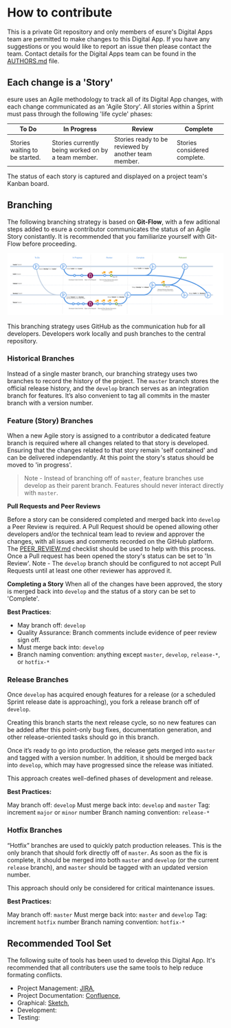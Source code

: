 # How to contribute

This is a private Git repository and only members of esure's Digital Apps team are permitted to make changes to this Digital App. If you have any suggestions or you would like to report an issue then please contact the team. Contact details for the Digital Apps team can be found in the [AUTHORS.md](AUTHORS.md) file.


## Each change is a 'Story'

esure uses an Agile methodology to track all of its Digital App changes, with each change communicated as an 'Agile Story'. All stories within a Sprint must pass through the following 'life cycle' phases:

| To Do | In Progress | Review | Complete |
|--- | --- | --- | --- |
| Stories waiting to be started. | Stories currently being worked on by a team member. | Stories ready to be reviewed by another team member. | Stories considered complete. |

The status of each story is captured and displayed on a project team's Kanban board.


## Branching

The following branching strategy is based on **Git-Flow**, with a few aditional steps added to esure a contributor communicates the status of an Agile Story conistantly. It is recommended that you familiarize yourself with Git-Flow before proceeding.

![Branching Strategy Image](/_docs/imgs/DevFlow@1x.png "Digital Apps Branching Strategy")

This branching strategy uses GitHub as the communication hub for all developers. Developers work locally and push branches to the central repository.

### Historical Branches

Instead of a single master branch, our branching strategy uses two branches to record the history of the project. The `master` branch stores the official release history, and the `develop` branch serves as an integration branch for features. It’s also convenient to tag all commits in the master branch with a version number.

### Feature (Story) Branches

When a new Agile story is assigned to a contributor a dedicated feature branch is required where all changes related to that story is developed. Ensuring that the changes related to that story remain 'self contained' and can be delivered independantly.
At this point the story's status should be moved to 'in progress'.
> Note - Instead of branching off of `master`, feature branches use develop as their parent branch. Features should never interact directly with `master`.

**Pull Requests and Peer Reviews**

Before a story can be considered completed and merged back into `develop` a Peer Review is required. A Pull Request should be opened allowing other developers and/or the technical team lead to review and approver the changes, with all issues and comments recorded on the GitHub platform. The [PEER_REVIEW.md](PEER_REVIEW.md) checklist should be used to help with this process.
Once a Pull request has been opened the story's status can be set to 'In Review'.
Note - The `develop` branch should be configured to not accept Pull Requests until at least one other reviewer has approved it. 

**Completing a Story**
When all of the changes have been approved, the story is merged back into `develop` and the status of a story can be set to 'Complete'.

**Best Practices**:

* May branch off: `develop`
* Quality Assurance: Branch comments include evidence of peer review sign off.
* Must merge back into: `develop`
* Branch naming convention: anything except `master`, `develop`, `release-*`, or `hotfix-*`

### Release Branches

Once `develop` has acquired enough features for a release (or a scheduled Sprint release date is approaching), you fork a release branch off of `develop`.

Creating this branch starts the next release cycle, so no new features can be added after this point-only bug fixes, documentation generation, and other release-oriented tasks should go in this branch.

Once it’s ready to go into production, the release gets merged into `master` and tagged with a version number. In addition, it should be merged back into `develop`, which may have progressed since the release was initiated.

This approach creates well-defined phases of development and release.

**Best Practices:**

May branch off: `develop`
Must merge back into: `develop` and `master`
Tag: increment `major` or `minor` number
Branch naming convention: `release-*`

### Hotfix Branches

“Hotfix” branches are used to quickly patch production releases. This is the only branch that should fork directly off of `master`. As soon as the fix is complete, it should be merged into both `master` and `develop` (or the current `release` branch), and `master` should be tagged with an updated version number.

This approach should only be considered for critical maintenance issues.

**Best Practices:**

May branch off: `master`
Must merge back into: `master` and `develop`
Tag: increment `hotfix` number
Branch naming convention: `hotfix-*`


## Recommended Tool Set

The following suite of tools has been used to develop this Digital App. It's recommended that all contributers use the same tools to help reduce formating conflicts.

* Project Management: [JIRA](https://myesure.atlassian.com/), 
* Project Documentation: [Confluence](https://myesure.atlassian.com/), 
* Graphical: [Sketch](https://www.sketchapp.com),
* Development:
* Testing:


